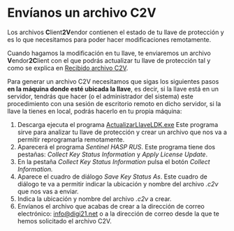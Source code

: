 # Envíanos un archivo C2V

Los archivos **C**lient**2V**endor contienen el estado de tu llave de protección y es lo que necesitamos para poder hacer modificaciones remotamente.

Cuando hagamos la modificación en tu llave, te enviaremos un archivo **V**endor**2C**lient con el que podrás actualizar tu llave de protección tal y como se explica en [Recibido archivo C2V](untitled.md).

Para generar un archivo C2V necesitamos que sigas los siguientes pasos **en la máquina donde esté ubicada la llave**, es decir, si la llave está en un servidor, tendrás que hacer \(o el administrador del sistema\) este procedimiento con una sesión de escritorio remoto en dicho servidor, si la llave la tienes en local, podrás hacerlo en tu propia máquina:

1. Descarga ejecuta el programa [ActualizarLlaveLDK.exe](http://digi21.blob.core.windows.net/download/ActualizarLlaveLDK.exe) Este programa sirve para analizar tu llave de protección y crear un archivo que nos va a permitir reprogramarla remotamente.
2. Aparecerá el programa _Sentinel HASP RUS_. Este programa tiene dos pestañas: _Collect Key Status Information_ y _Apply License Update_.
3. En la pestaña _Collect Key Status Information_ pulsa el botón _Collect Information._
4. Aparece el cuadro de diálogo _Save Key Status As_. Este cuadro de diálogo te va a permitir indicar la ubicación y nombre del archivo _.c2v_ que nos vas a enviar.
5. Indica la ubicación y nombre del archivo _.c2v_ a crear.
6. Envíanos el archivo que acabas de crear a la dirección de correo electrónico: [info@digi21.net](mailto:info@digi21.net) o a la dirección de correo desde la que te hemos solicitado el archivo C2V.



